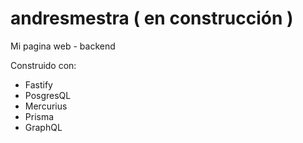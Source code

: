 # andresmestra ( en construcción )

Mi pagina web - backend

Construido con:

- Fastify
- PosgresQL
- Mercurius
- Prisma
- GraphQL

